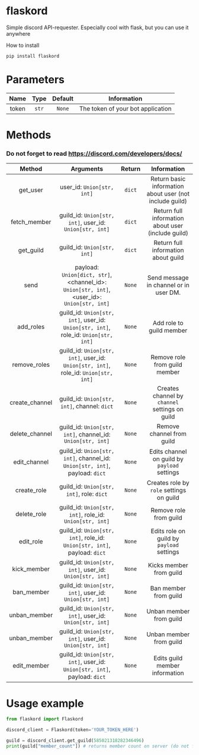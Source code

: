 # flaskord
Simple discord API-requester. Especially cool with flask, but you can use it anywhere

How to install 

```
pip install flaskord
```

# Parameters

|           Name             |                     Type                     |Default|                           Information                               |
|:-------------------------:|:-------------------------------------------:|:----------:|:-------------------------------------------------------------------:|
|           token             | `str` |   `None`     |    The token of your bot application          |

# Methods

### Do not forget to read https://discord.com/developers/docs/

|    Method      |             Arguments         | Return |   Information   |
|:--------------:|:-----------------------------:|:------:|:---------------:|
|   get_user    |  user_id: `Union[str, int]` |  `dict`  |  Return basic information about user (not include guild)   |
|   fetch_member  | guild_id: `Union[str, int]`, user_id: `Union[str, int]` | `dict` | Return full information about user (include guild) |
| get_guild | guild_id: `Union[str, int]` | `dict` | Return full information about guild |
| send | payload: `Union[dict, str]`, <channel_id>: `Union[str, int]`, <user_id>: `Union[str, int]` | `None` | Send message in channel or in user DM. |
| add_roles | guild_id: `Union[str, int]`, user_id: `Union[str, int]`, role_id: `Union[str, int]` | `None` | Add role to guild member |
| remove_roles | guild_id: `Union[str, int]`, user_id: `Union[str, int]`, role_id: `Union[str, int]` | `None` | Remove role from guild member |
| create_channel | guild_id: `Union[str, int]`, channel: `dict` | `None` | Creates channel by `channel` settings on guild|
| delete_channel | guild_id: `Union[str, int]`, channel_id: `Union[str, int]` | `None` | Remove channel from guild |
| edit_channel | guild_id: `Union[str, int]`, channel_id: `Union[str, int]`, payload: `dict` | `None` | Edits channel on guild by `payload` settings |
| create_role | guild_id: `Union[str, int]`, role: `dict` | `None` | Creates role by `role` settings on guild |
| delete_role | guild_id: `Union[str, int]`, role_id: `Union[str, int]` | `None` | Remove role from guild |
| edit_role | guild_id: `Union[str, int]`, role_id: `Union[str, int]`, payload: `dict` | `None` | Edits role on guild by `payload` settings |
| kick_member | guild_id: `Union[str, int]`, user_id: `Union[str, int]` | `None` | Kicks member from guild |
| ban_member | guild_id: `Union[str, int]`, user_id: `Union[str, int]` | `None` | Ban member from guild |
| unban_member | guild_id: `Union[str, int]`, user_id: `Union[str, int]` | `None` | Unban member from guild |
| unban_member | guild_id: `Union[str, int]`, user_id: `Union[str, int]` | `None` | Unban member from guild |
| edit_member | guild_id: `Union[str, int]`, user_id: `Union[str, int]`, payload: `dict` | `None` | Edits guild member information |

 

# Usage example

```py
from flaskord import Flaskord

discord_client = Flaskord(token='YOUR_TOKEN_HERE')

guild = discord_client.get_guild(585021318282346496)
print(guild["member_count"]) # returns member count on server (do not forget to turn on Intents on your bot and give him permissions on server)

```


